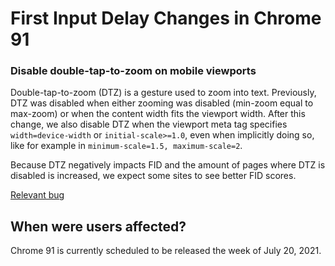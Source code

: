 # First Input Delay Changes in Chrome 91

### Disable double-tap-to-zoom on mobile viewports

Double-tap-to-zoom (DTZ) is a gesture used to zoom into text. Previously, DTZ
was disabled when either zooming was disabled (min-zoom equal to max-zoom) or
when the content width fits the viewport width. After this change, we also
disable DTZ when the viewport meta tag specifies `width=device-width` or
`initial-scale>=1.0`, even when implicitly doing so, like for example in
`minimum-scale=1.5, maximum-scale=2`.

Because DTZ negatively impacts FID and the amount of pages where DTZ is disabled
is increased, we expect some sites to see better FID scores.

[Relevant bug](https://bugs.chromium.org/p/chromium/issues/detail?id=1108987)

## When were users affected?

Chrome 91 is currently scheduled to be released the week of July 20, 2021.
